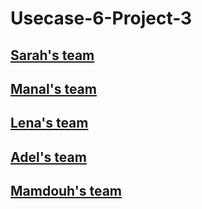 # Usecase-6-Project-3
## [Sarah's team](https://usecase-6-project-3-phn4sparwclq7lawgvqobu.streamlit.app/)
## [Manal's team](https://usecase6-dhk4gnbymi2tpyidnkzmxe.streamlit.app/)
## [Lena's team](https://usecase-6-project-3-7jyad4rpsqbhyqw3hpzcin.streamlit.app/)
## [Adel's team](https://usecase-6-project-3-jgd47k3gndt5qejdqtzsmr.streamlit.app/)
## [Mamdouh's team](https://usecase-6-project-3-deep-dive.streamlit.app/)
